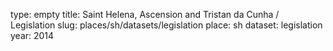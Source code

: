 type: empty
title: Saint Helena, Ascension and Tristan da Cunha / Legislation
slug: places/sh/datasets/legislation
place: sh
dataset: legislation
year: 2014
